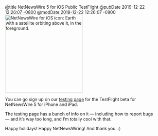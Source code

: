 @title NetNewsWire 5 for iOS Public TestFlight
@pubDate 2019-12-22 12:26:07 -0800
@modDate 2019-12-22 12:26:07 -0800
<a href="https://ranchero.com/netnewswire/test-ios"><img class="centeredImage" src="https://ranchero.com/netnewswire/images/NNW-iOS-Icon.png" height="256" width="256" alt="NetNewsWire for iOS icon: Earth with a satellite orbiting above it, in the foreground."></a>

You can go sign up on our [testing page](https://ranchero.com/netnewswire/test-ios) for the TestFlight beta for NetNewsWire 5 for iPhone and iPad.

The testing page has a bunch of info on it — including how to report bugs — and it’s way too long, and I’m totally cool with that.

Happy holidays! Happy NetNewsWiring! And thank you. :)
